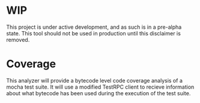 # WIP
This project is under active development, and as such is in a pre-alpha state. This tool should not be used in production until this disclaimer is removed.

# Coverage
This analyzer will provide a bytecode level code coverage analysis of a mocha test suite. It will use a modified TestRPC client to recieve information about what bytecode has been used during the execution of the test suite. 
